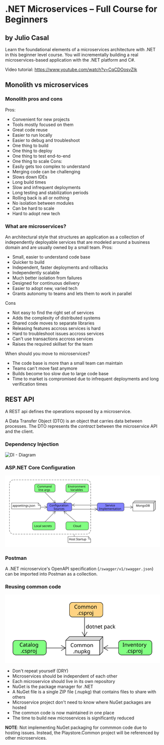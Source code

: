# .NET Microservices – Full Course for Beginners
## by Julio Casal

Learn the foundational elements of a microservices architecture with .NET in this beginner level course. You will incrementally building a real microservices-based application with the .NET platform and C#.

Video tutorial: https://www.youtube.com/watch?v=CqCDOosvZIk

## Monolith vs microservices
### Monolith pros and cons
Pros:
- Convenient for new projects
- Tools mostly focused on them
- Great code reuse
- Easier to run locally
- Easier to debug and troubleshoot
- One thing to build
- One thing to deploy
- One thing to test end-to-end
- One thing to scale
Cons:
- Easily gets too complex to understand
- Merging code can be challenging
- Slows down IDEs
- Long build times
- Slow and infrequent deployments
- Long testing and stabilization periods
- Rolling back is all or nothing
- No isolation between modules
- Can be hard to scale
- Hard to adopt new tech

### What are microservices?
An architectural style that structures an application as a collection of independently deployable services that are modeled around a business domain and are usually owned by a small team.
Pros:
- Small, easier to understand code base
- Quicker to build
- Independent, faster deployments and rollbacks
- Independently scalable
- Much better isolation from failures
- Designed for continuous delivery
- Easier to adopt new, varied tech
- Grants autonomy to teams and lets them to work in parallel

Cons
- Not easy to find the right set of services
- Adds the complexity of distributed systems
- Shared code moves to separate libraries
- Releasing features accross services is hard
- Hard to troubleshoot issues accross services
- Can't use transactions accross services
- Raises the required skillset for the team

When should you move to microservices?
- The code base is more than a small team can maintain
- Teams can't move fast anymore
- Builds become too slow due to large code base
- Time to market is compromised due to infrequent deployments and long verification times

## REST API
A REST api defines the operations exposed by a microservice.

A Data Transfer Object (DTO) is an object that carries data between processes. The DTO represents the _contract_ between the microservice API and the client.

### Dependency Injection
![DI - Diagram](../Master%20Design%20Patterns%20&%20SOLID%20Principles%20in%20C#%20by%20Dan%20Adams/DesignPatterns/Creational/DependencyInjection/di_uml.svg)

### ASP.NET Core Configuration
![ASP.NET Core Configuration](dotnet_configuration.svg)

### Postman
A .NET microservice's OpenAPI specification (`/swagger/v1/swagger.json`) can be imported into Postman as a collection.

### Reusing common code
![Common code using NuGet](common_nuget.svg)

- Don't repeat yourself (DRY)
- Microservices should be independent of each other
- Each microservice should live in its own repository
- NuGet is the package manager for .NET
- A NuGet file is a single ZIP file (.nupkg) that contains files to share with others
- Microservice project don't need to know where NuGet packages are hosted
- The common code is now maintained in one place
- The time to build new microservices is significantly reduced

**NOTE**: Not implementing NuGet packaging for commmon code due to hosting issues. Instead, the Playstore.Common project will be referenced by other microservices.